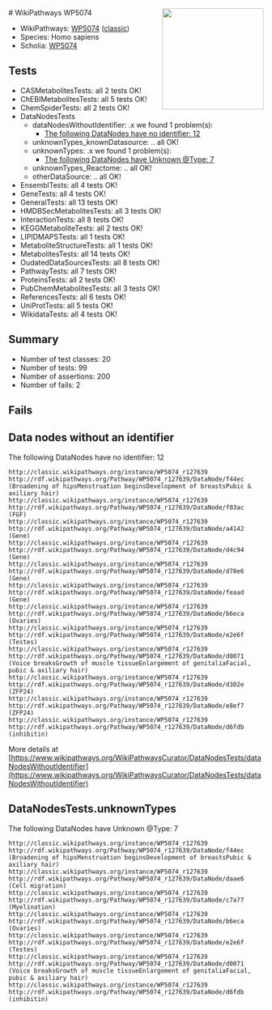 <img style="float: right; width: 200px" src="https://upload.wikimedia.org/wikipedia/commons/thumb/8/83/Wplogo_with_text_500.png/640px-Wplogo_with_text_500.png" />
# WikiPathways WP5074

* WikiPathways: [WP5074](https://wikipathways.org/pathways/WP5074) ([classic](https://classic.wikipathways.org/instance/WP5074))
* Species: Homo sapiens
* Scholia: [WP5074](https://scholia.toolforge.org/wikipathways/WP5074)
## Tests
* CASMetabolitesTests: all 2 tests OK!
* ChEBIMetabolitesTests: all 5 tests OK!
* ChemSpiderTests: all 2 tests OK!
* DataNodesTests
    * dataNodesWithoutIdentifier: .x we found 1 problem(s):
        * [The following DataNodes have no identifier: 12](#8792c492)
    * unknownTypes_knownDatasource: .. all OK!
    * unknownTypes: .x we found 1 problem(s):
        * [The following DataNodes have Unknown @Type: 7](#839973e5)
    * unknownTypes_Reactome: .. all OK!
    * otherDataSource: .. all OK!
* EnsemblTests: all 4 tests OK!
* GeneTests: all 4 tests OK!
* GeneralTests: all 13 tests OK!
* HMDBSecMetabolitesTests: all 3 tests OK!
* InteractionTests: all 8 tests OK!
* KEGGMetaboliteTests: all 2 tests OK!
* LIPIDMAPSTests: all 1 tests OK!
* MetaboliteStructureTests: all 1 tests OK!
* MetabolitesTests: all 14 tests OK!
* OudatedDataSourcesTests: all 8 tests OK!
* PathwayTests: all 7 tests OK!
* ProteinsTests: all 2 tests OK!
* PubChemMetabolitesTests: all 3 tests OK!
* ReferencesTests: all 6 tests OK!
* UniProtTests: all 5 tests OK!
* WikidataTests: all 4 tests OK!


## Summary

* Number of test classes: 20
* Number of tests: 99
* Number of assertions: 200
* Number of fails: 2

## Fails

<a name="8792c492" />

## Data nodes without an identifier

The following DataNodes have no identifier: 12
```
http://classic.wikipathways.org/instance/WP5074_r127639 http://rdf.wikipathways.org/Pathway/WP5074_r127639/DataNode/f44ec (Broadening of hipsMenstruation beginsDevelopment of breastsPubic & axiliary hair)
http://classic.wikipathways.org/instance/WP5074_r127639 http://rdf.wikipathways.org/Pathway/WP5074_r127639/DataNode/f03ac (FGF)
http://classic.wikipathways.org/instance/WP5074_r127639 http://rdf.wikipathways.org/Pathway/WP5074_r127639/DataNode/a4142 (Gene)
http://classic.wikipathways.org/instance/WP5074_r127639 http://rdf.wikipathways.org/Pathway/WP5074_r127639/DataNode/d4c94 (Gene)
http://classic.wikipathways.org/instance/WP5074_r127639 http://rdf.wikipathways.org/Pathway/WP5074_r127639/DataNode/d78e6 (Gene)
http://classic.wikipathways.org/instance/WP5074_r127639 http://rdf.wikipathways.org/Pathway/WP5074_r127639/DataNode/feaad (Gene)
http://classic.wikipathways.org/instance/WP5074_r127639 http://rdf.wikipathways.org/Pathway/WP5074_r127639/DataNode/b6eca (Ovaries)
http://classic.wikipathways.org/instance/WP5074_r127639 http://rdf.wikipathways.org/Pathway/WP5074_r127639/DataNode/e2e6f (Testes)
http://classic.wikipathways.org/instance/WP5074_r127639 http://rdf.wikipathways.org/Pathway/WP5074_r127639/DataNode/d0071 (Voice breaksGrowth of muscle tissueEnlargement of genitaliaFacial, pubic & axiliary hair)
http://classic.wikipathways.org/instance/WP5074_r127639 http://rdf.wikipathways.org/Pathway/WP5074_r127639/DataNode/d302e (ZFP24)
http://classic.wikipathways.org/instance/WP5074_r127639 http://rdf.wikipathways.org/Pathway/WP5074_r127639/DataNode/e8ef7 (ZFP24)
http://classic.wikipathways.org/instance/WP5074_r127639 http://rdf.wikipathways.org/Pathway/WP5074_r127639/DataNode/d6fdb (inhibitin)
```

More details at [https://www.wikipathways.org/WikiPathwaysCurator/DataNodesTests/dataNodesWithoutIdentifier](https://www.wikipathways.org/WikiPathwaysCurator/DataNodesTests/dataNodesWithoutIdentifier)

<a name="839973e5" />

## DataNodesTests.unknownTypes

The following DataNodes have Unknown @Type: 7
```
http://classic.wikipathways.org/instance/WP5074_r127639 http://rdf.wikipathways.org/Pathway/WP5074_r127639/DataNode/f44ec (Broadening of hipsMenstruation beginsDevelopment of breastsPubic & axiliary hair)
http://classic.wikipathways.org/instance/WP5074_r127639 http://rdf.wikipathways.org/Pathway/WP5074_r127639/DataNode/daae6 (Cell migration)
http://classic.wikipathways.org/instance/WP5074_r127639 http://rdf.wikipathways.org/Pathway/WP5074_r127639/DataNode/c7a77 (Myelination)
http://classic.wikipathways.org/instance/WP5074_r127639 http://rdf.wikipathways.org/Pathway/WP5074_r127639/DataNode/b6eca (Ovaries)
http://classic.wikipathways.org/instance/WP5074_r127639 http://rdf.wikipathways.org/Pathway/WP5074_r127639/DataNode/e2e6f (Testes)
http://classic.wikipathways.org/instance/WP5074_r127639 http://rdf.wikipathways.org/Pathway/WP5074_r127639/DataNode/d0071 (Voice breaksGrowth of muscle tissueEnlargement of genitaliaFacial, pubic & axiliary hair)
http://classic.wikipathways.org/instance/WP5074_r127639 http://rdf.wikipathways.org/Pathway/WP5074_r127639/DataNode/d6fdb (inhibitin)
```

